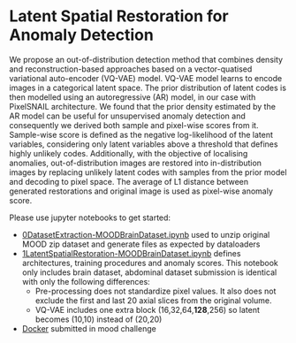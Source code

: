 # Latent Spatial Restoration for Anomaly Detection

 We propose an out-of-distribution detection method that combines density and reconstruction-based approaches based on a vector-quatised variational auto-encoder (VQ-VAE) model. VQ-VAE model learns to encode images in a categorical latent space. The prior distribution of latent codes is then modelled using an autoregressive (AR) model, in our case with PixelSNAIL architecture. We found that the prior density estimated by the AR model can be useful for unsupervised anomaly detection and consequently we derived both sample and pixel-wise scores from it.  Sample-wise score is defined as the negative log-likelihood of the latent variables, considering only latent variables above a threshold that defines highly unlikely codes. Additionally, with the objective of localising anomalies, out-of-distribution images are restored into in-distribution images by replacing unlikely latent codes with samples from the prior model and decoding to pixel space. The average of L1 distance between generated restorations and original image is used as pixel-wise anomaly score. 
 
 Please use jupyter notebooks to get started:
- [0DatasetExtraction-MOODBrainDataset.ipynb](0DatasetExtraction-MOODBrainDataset.ipynb) used to unzip original MOOD zip dataset and generate files as expected by dataloaders
- [1LatentSpatialRestoration-MOODBrainDataset.ipynb](1LatentSpatialRestoration-MOODBrainDataset.ipynb) defines architectures, training procedures and anomaly scores. This notebook only includes brain dataset, abdominal dataset submission is identical with only the following differences:
  * Pre-processing does not standardize pixel values. It also does not exclude the first and last 20 axial slices from the original volume.
  * VQ-VAE includes one extra block (16,32,64,**128**,256) so latent becomes (10,10) instead of (20,20)
- [Docker](docker) submitted in mood challenge 

